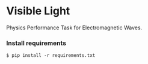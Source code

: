 Visible Light
=============
Physics Performance Task for Electromagnetic Waves.

### Install requirements
```console
$ pip install -r requirements.txt
```

## 
